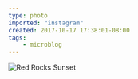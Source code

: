 ```yaml
---
type: photo
imported: "instagram"
created: 2017-10-17 17:38:01-08:00
tags:
    - microblog
---
```

![Red Rocks Sunset](/media/images/photos/2017/10/1be9e087a74ca138fabc2562d8a101d4.jpg)

